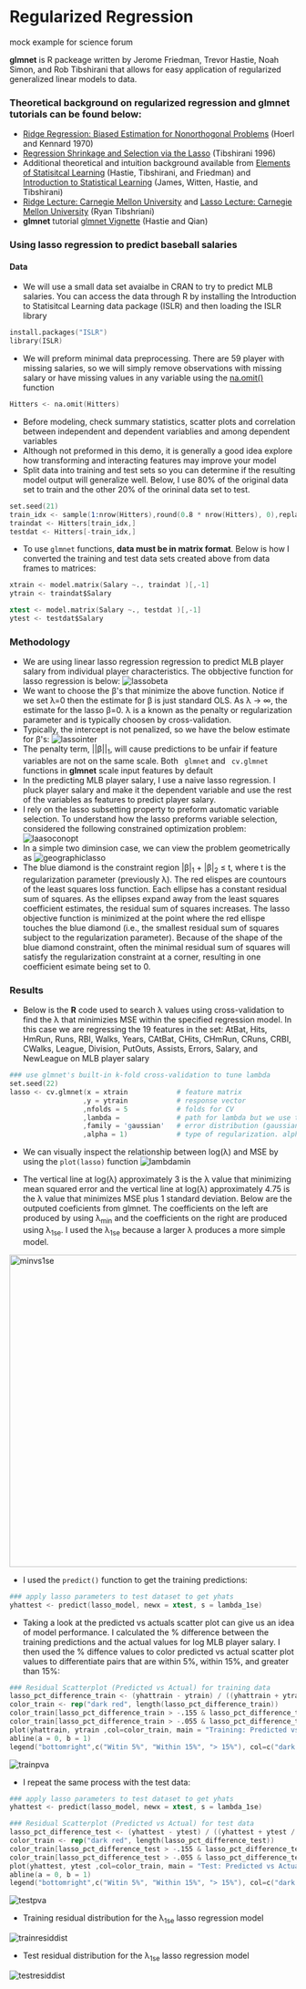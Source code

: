 # Regularized Regression
mock example for science forum


**glmnet** is R packeage written by Jerome Friedman, Trevor Hastie, Noah Simon, and Rob Tibshirani that allows for easy application of regularized generalized linear models to data.  

### Theoretical background on regularized regression and glmnet tutorials can be found below:
* [Ridge Regression: Biased Estimation for Nonorthogonal Problems](http://math.arizona.edu/~hzhang/math574m/Read/Ridge.pdf)  (Hoerl and Kennard 1970)
* [Regression Shrinkage and Selection via the Lasso](http://statweb.stanford.edu/~tibs/lasso/lasso.pdf) (Tibshirani 1996)
* Additional theoretical and intuition background available from [Elements of Statisitcal Learning](http://statweb.stanford.edu/~tibs/ElemStatLearn/) (Hastie, Tibshirani, and Friedman) and [Introduction to Statistical Learning](http://www-bcf.usc.edu/~gareth/ISL/ISLR%20Fourth%20Printing.pdf) (James, Witten, Hastie, and Tibshirani)
* [Ridge Lecture: Carnegie Mellon University](http://www.stat.cmu.edu/~ryantibs/datamining/lectures/16-modr1-marked.pdf) and [Lasso Lecture: Carnegie Mellon University](http://www.stat.cmu.edu/~ryantibs/datamining/lectures/17-modr2.pdf) (Ryan Tibshriani) 
* **glmnet** tutorial [glmnet Vignette](https://web.stanford.edu/~hastie/glmnet/glmnet_alpha.html) (Hastie and Qian) 

### Using lasso regression to predict baseball salaries
#### Data
* We will use a small data set avaialbe in CRAN to try to predict MLB salaries.  You can access the data through R by installing the Introduction to Statisitcal Learning data package (ISLR) and then loading the ISLR library
```s
install.packages("ISLR")
library(ISLR)
```
* We will preform minimal data preprocessing.  There are 59 player with missing salaries, so we will simply remove observations with missing salary or have missing values in any variable using the [na.omit()](http://www.inside-r.org/r-doc/stats/na.fail) function
```s
Hitters <- na.omit(Hitters)
```
* Before modeling, check summary statistics, scatter plots and correlation between independent and dependent variablies and among dependent variables 
* Although not preformed in this demo, it is generally a good idea explore how transforming and interacting features may improve your model
* Split data into training and test sets so you can determine if the resulting model output will generalize well.  Below, I use 80% of the original data set to train and the other 20% of the orininal data set to test.
```s
set.seed(21)
train_idx <- sample(1:nrow(Hitters),round(0.8 * nrow(Hitters), 0),replace=FALSE)
traindat <- Hitters[train_idx,]
testdat <- Hitters[-train_idx,]
```
* To use ```glmnet``` functions, **data must be in matrix format**. Below is how I converted the training and test data sets created above from data frames to matrices: 
```s
xtrain <- model.matrix(Salary ~., traindat )[,-1]
ytrain <- traindat$Salary

xtest <- model.matrix(Salary ~., testdat )[,-1]
ytest <- testdat$Salary
```
### Methodology
* We are using linear lasso regression regression to predict MLB player salary from individual player characteristics.  The obbjective function for lasso regression is below:
![lassobeta](https://cloud.githubusercontent.com/assets/10633220/10624126/8adef034-7763-11e5-91bc-95824916ed18.png)
* We want to choose the &#946;'s that minimize the above function. Notice if we set &#955;=0 then the estimate for &#946; is just standard OLS.  As &#955; &#8594; &#8734;, the estimate for the lasso &#946;=0.  &#955; is a known as the penalty or regularization parameter and is typically choosen by cross-validation.  
* Typically, the intercept is not penalized, so we have the below estimate for &#946;'s:
![lassointer](https://cloud.githubusercontent.com/assets/10633220/10641478/6c54deba-77e7-11e5-9e82-221b9ff8659f.png)
* The penalty term, ||&#946;||<sub>1</sub>, will cause predictions to be unfair if feature variables are not on the same scale.  Both ``` glmnet``` and ``` cv.glmnet``` functions in **glmnet** scale input features by default
* In the predicting MLB player salary, I use a naive lasso regression.  I pluck player salary and make it the dependent variable and use the rest of the variables as features to predict player salary.  
* I rely on the lasso subsetting property to preform automatic variable selection.  To understand how the lasso preforms variable selection, considered the following constrained optimization problem:
![laasoconopt](https://cloud.githubusercontent.com/assets/10633220/10644493/0a1c3800-77f7-11e5-8d29-d6fec2125957.png)
* In a simple two diminsion case, we can view the problem geometrically as
![geographiclasso](https://cloud.githubusercontent.com/assets/10633220/10644667/e0693638-77f7-11e5-8d6a-eed9a830922d.png)
* The blue diamond is the constraint region |&#946;|<sub>1</sub> + |&#946;|<sub>2</sub> &#8804; t, where t is the regularization parameter (previously &#955;).  The red elispes are countours of the least squares loss function.  Each ellipse has a constant residual sum of squares.   As the ellipses expand away from the least squares coefficient estimates, the residual sum of squares increases.  The lasso objective function is minimized at the point where the red ellispe touches the blue diamond (i.e., the smallest residual sum of squares subject to the regularization parameter).  Because of the shape of the blue diamond constraint, often the minimal residual sum of squares will satisfy the regularization constraint at a corner, resulting in one coefficient esimate being set to 0.

### Results 
* Below is the **R** code used to search &#955; values using cross-validation to find the &#955; that minimizies MSE within the specified regression model.  In this case we are regressing the 19 features in the set: AtBat, Hits, HmRun, Runs, RBI, Walks, Years, CAtBat, CHits, CHmRun, CRuns, CRBI, CWalks, League, Division, PutOuts, Assists, Errors, Salary, and NewLeague on MLB player salary
```s
### use glmnet's built-in k-fold cross-validation to tune lambda
set.seed(22)
lasso <- cv.glmnet(x = xtrain            # feature matrix
                  ,y = ytrain            # response vector
                  ,nfolds = 5            # folds for CV
                  ,lambda =              # path for lambda but we use the build in search for lambda provided by cv.glmnet
                  ,family = 'gaussian'   # error distribution (gaussian is linear regression, binomial is logistic, etc.)
                  ,alpha = 1)            # type of regularization. alpha=0 is ridge, alpha=1 is lasso, alpha between 0 and 1 is elastic net
```
* We can visually inspect the relationship between log(&#955;) and MSE by using the ```plot(lasso)``` function
![lambdamin](https://cloud.githubusercontent.com/assets/10633220/10792647/e16c5f26-7d63-11e5-9582-7220d8178b9c.png)

* The vertical line at log(&#955;) approximately 3 is the &#955; value that minimizing mean squared error and the vertical line at log(&#955;) approximately 4.75 is the &#955; value that minimizes MSE plus 1 standard deviation.  Below are the outputed coeficients from glmnet.  The coefficients on the left are produced by using &#955;<sub>min</sub> and the coefficients on the right are produced using &#955;<sub>1se</sub>.  I used the &#955;<sub>1se</sub> because a larger &#955; produces a more simple model. 

<img width="548" alt="minvs1se" src="https://cloud.githubusercontent.com/assets/10633220/10793629/12089eb6-7d68-11e5-9467-ef020f084cae.png">

* I used the ```predict()``` function to get the training predictions:
```s 
### apply lasso parameters to test dataset to get yhats
yhattest <- predict(lasso_model, newx = xtest, s = lambda_1se)
```
* Taking a look at the predicted vs actuals scatter plot can give us an idea of model performance.   I calculated the % difference between the training predictions and the actual values for log MLB player salary. I then used the % diffence values to color predicted vs actual scatter plot values to differentiate pairs that are within 5%, within 15%, and greater than 15%:
```s
### Residual Scatterplot (Predicted vs Actual) for training data
lasso_pct_difference_train <- (yhattrain - ytrain) / ((yhattrain + ytrain / 2))
color_train <- rep("dark red", length(lasso_pct_difference_train))
color_train[lasso_pct_difference_train > -.155 & lasso_pct_difference_train < .155] <- "dark orange"
color_train[lasso_pct_difference_train > -.055 & lasso_pct_difference_train < .055] <- "dark green"
plot(yhattrain, ytrain ,col=color_train, main = "Training: Predicted vs Actuals")
abline(a = 0, b = 1)
legend("bottomright",c("Witin 5%", "Within 15%", "> 15%"), col=c("dark green", "dark orange", "dark red"),lty=1, lwd=4)
```
![trainpva](https://cloud.githubusercontent.com/assets/10633220/10830188/b5272af8-7e54-11e5-9173-960c240530a6.png)

* I repeat the same process with the test data:
```s
### apply lasso parameters to test dataset to get yhats
yhattest <- predict(lasso_model, newx = xtest, s = lambda_1se)

### Residual Scatterplot (Predicted vs Actual) for test data
lasso_pct_difference_test <- (yhattest - ytest) / ((yhattest + ytest / 2))
color_train <- rep("dark red", length(lasso_pct_difference_test))
color_train[lasso_pct_difference_test > -.155 & lasso_pct_difference_test < .155] <- "dark orange"
color_train[lasso_pct_difference_test > -.055 & lasso_pct_difference_test < .055] <- "dark green"
plot(yhattest, ytest ,col=color_train, main = "Test: Predicted vs Actuals")
abline(a = 0, b = 1)
legend("bottomright",c("Witin 5%", "Within 15%", "> 15%"), col=c("dark green", "dark orange", "dark red"),lty=1, lwd=4)
```
![testpva](https://cloud.githubusercontent.com/assets/10633220/10830155/85179f3c-7e54-11e5-8781-d252fb5332d0.png)

* Training residual distribution for the &#955;<sub>1se</sub> lasso regression model

![trainresiddist](https://cloud.githubusercontent.com/assets/10633220/10796913/9eefbf2c-7d76-11e5-839a-4d0aeaafe3a3.png)

* Test residual distribution for the &#955;<sub>1se</sub> lasso regression model

![testresiddist](https://cloud.githubusercontent.com/assets/10633220/10796973/d8696208-7d76-11e5-87e4-518ef7ecf1df.png)
